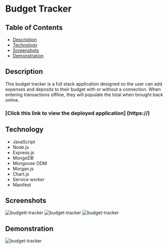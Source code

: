 # Budget Tracker

## Table of Contents
* [Description](#description)
* [Technology](#technology)
* [Screenshots](#screenshots)
* [Demonstration](#demonstration)

## Description
This budget tracker is a full stack application designed so the user can add expenses and deposits to their budget with or without a connection. When entering transactions offline, they will populate the total when brought back online.

### [Click this link to view the deployed application] (https://) 

## Technology
* JavaScript
* Node.js
* Express.js
* MongoDB
* Mongoose ODM
* Morgan.js
* Chart.js
* Service worker
* Manifest

## Screenshots

![budgett-tracker](assets/enter-workout.png)
![budget-tracker](assets/dashboard.png)
![budget-tracker](assets/workout-tracker.png)

## Demonstration
![budget-tracker](assets/workout-tracker.gif)
